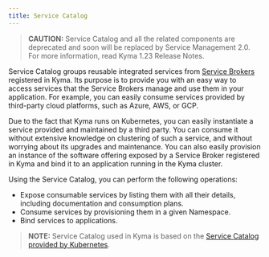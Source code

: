 ```yaml
---
title: Service Catalog
---
```


>**CAUTION:** Service Catalog and all the related components are deprecated and soon will be replaced by Service Management 2.0. For more information, read Kyma 1.23 Release Notes. 

Service Catalog groups reusable integrated services from [Service Brokers](#overview-service-brokers) registered in Kyma. Its purpose is to provide you with an easy way to access services that the Service Brokers manage and use them in your application. For example, you can easily consume services provided by third-party cloud platforms, such as Azure, AWS, or GCP.

Due to the fact that Kyma runs on Kubernetes, you can easily instantiate a service provided and maintained by a third party. You can consume it without extensive knowledge on clustering of such a service, and without worrying about its upgrades and maintenance. You can also easily provision an instance of the software offering exposed by a Service Broker registered in Kyma and bind it to an application running in the Kyma cluster.

Using the Service Catalog, you can perform the following operations:

- Expose consumable services by listing them with all their details, including documentation and consumption plans.
- Consume services by provisioning them in a given Namespace.
- Bind services to applications.

>**NOTE:** Service Catalog used in Kyma is based on the [Service Catalog provided by Kubernetes](https://github.com/kubernetes-sigs/service-catalog).
